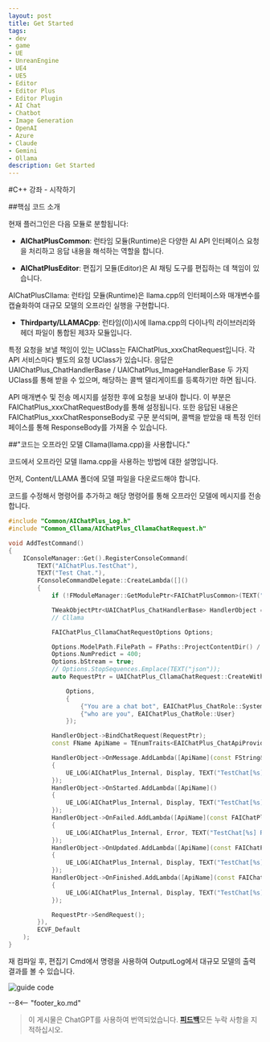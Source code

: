 ```yaml
---
layout: post
title: Get Started
tags:
- dev
- game
- UE
- UnreanEngine
- UE4
- UE5
- Editor
- Editor Plus
- Editor Plugin
- AI Chat
- Chatbot
- Image Generation
- OpenAI
- Azure
- Claude
- Gemini
- Ollama
description: Get Started
---
```


<meta property="og:title" content="UE 插件 AIChatPlus 使用说明 - C++ 篇 - Get Started" />

#C++ 강좌 - 시작하기

##핵심 코드 소개

현재 플러그인은 다음 모듈로 분할됩니다:

* **AIChatPlusCommon**: 런타임 모듈(Runtime)은 다양한 AI API 인터페이스 요청을 처리하고 응답 내용을 해석하는 역할을 합니다.

* **AIChatPlusEditor**: 편집기 모듈(Editor)은 AI 채팅 도구를 편집하는 데 책임이 있습니다.

AIChatPlusCllama: 런타임 모듈(Runtime)은 llama.cpp의 인터페이스와 매개변수를 캡슐화하여 대규모 모델의 오프라인 실행을 구현합니다.

* **Thirdparty/LLAMACpp**: 런타임(이)시에 llama.cpp의 다이나믹 라이브러리와 헤더 파일이 통합된 제3자 모듈입니다.

특정 요청을 보낼 책임이 있는 UClass는 FAIChatPlus_xxxChatRequest입니다. 각 API 서비스마다 별도의 요청 UClass가 있습니다. 응답은 UAIChatPlus_ChatHandlerBase / UAIChatPlus_ImageHandlerBase 두 가지 UClass를 통해 받을 수 있으며, 해당하는 콜백 델리게이트를 등록하기만 하면 됩니다.

API 매개변수 및 전송 메시지를 설정한 후에 요청을 보내야 합니다. 이 부분은 FAIChatPlus_xxxChatRequestBody를 통해 설정됩니다. 또한 응답된 내용은 FAIChatPlus_xxxChatResponseBody로 구문 분석되며, 콜백을 받았을 때 특정 인터페이스를 통해 ResponseBody를 가져올 수 있습니다.

##"코드는 오프라인 모델 Cllama(llama.cpp)을 사용합니다."

코드에서 오프라인 모델 llama.cpp을 사용하는 방법에 대한 설명입니다.

먼저, Content/LLAMA 폴더에 모델 파일을 다운로드해야 합니다.

코드를 수정해서 명령어를 추가하고 해당 명령어를 통해 오프라인 모델에 메시지를 전송합니다.

```c++
#include "Common/AIChatPlus_Log.h"
#include "Common_Cllama/AIChatPlus_CllamaChatRequest.h"

void AddTestCommand()
{
	IConsoleManager::Get().RegisterConsoleCommand(
		TEXT("AIChatPlus.TestChat"),
		TEXT("Test Chat."),
		FConsoleCommandDelegate::CreateLambda([]()
		{
			if (!FModuleManager::GetModulePtr<FAIChatPlusCommon>(TEXT("AIChatPlusCommon"))) return;

			TWeakObjectPtr<UAIChatPlus_ChatHandlerBase> HandlerObject = UAIChatPlus_ChatHandlerBase::New();
			// Cllama

			FAIChatPlus_CllamaChatRequestOptions Options;

			Options.ModelPath.FilePath = FPaths::ProjectContentDir() / "LLAMA" / "qwen1.5-1_8b-chat-q8_0.gguf";
			Options.NumPredict = 400;
			Options.bStream = true;
			// Options.StopSequences.Emplace(TEXT("json"));
			auto RequestPtr = UAIChatPlus_CllamaChatRequest::CreateWithOptionsAndMessages(

				Options,
				{
					{"You are a chat bot", EAIChatPlus_ChatRole::System},
					{"who are you", EAIChatPlus_ChatRole::User}
				});

			HandlerObject->BindChatRequest(RequestPtr);
			const FName ApiName = TEnumTraits<EAIChatPlus_ChatApiProvider>::ToName(RequestPtr->GetApiProvider());

			HandlerObject->OnMessage.AddLambda([ApiName](const FString& Message)
			{
				UE_LOG(AIChatPlus_Internal, Display, TEXT("TestChat[%s] Message: [%s]"), *ApiName.ToString(), *Message);
			});
			HandlerObject->OnStarted.AddLambda([ApiName]()
			{
				UE_LOG(AIChatPlus_Internal, Display, TEXT("TestChat[%s] RequestStarted"), *ApiName.ToString());
			});
			HandlerObject->OnFailed.AddLambda([ApiName](const FAIChatPlus_ResponseErrorBase& InError)
			{
				UE_LOG(AIChatPlus_Internal, Error, TEXT("TestChat[%s] RequestFailed: %s "), *ApiName.ToString(), *InError.GetDescription());
			});
			HandlerObject->OnUpdated.AddLambda([ApiName](const FAIChatPlus_ResponseBodyBase& ResponseBody)
			{
				UE_LOG(AIChatPlus_Internal, Display, TEXT("TestChat[%s] RequestUpdated"), *ApiName.ToString());
			});
			HandlerObject->OnFinished.AddLambda([ApiName](const FAIChatPlus_ResponseBodyBase& ResponseBody)
			{
				UE_LOG(AIChatPlus_Internal, Display, TEXT("TestChat[%s] RequestFinished"), *ApiName.ToString());
			});

			RequestPtr->SendRequest();
		}),
		ECVF_Default
	);
}
```

재 컴파일 후, 편집기 Cmd에서 명령을 사용하여 OutputLog에서 대규모 모델의 출력 결과를 볼 수 있습니다.

![guide code](assets/img/2024-ue-aichatplus/guide_code_1.png)

--8<-- "footer_ko.md"


> 이 게시물은 ChatGPT를 사용하여 번역되었습니다. [**피드백**](https://github.com/disenone/wiki_blog/issues/new)모든 누락 사항을 지적하십시오. 
